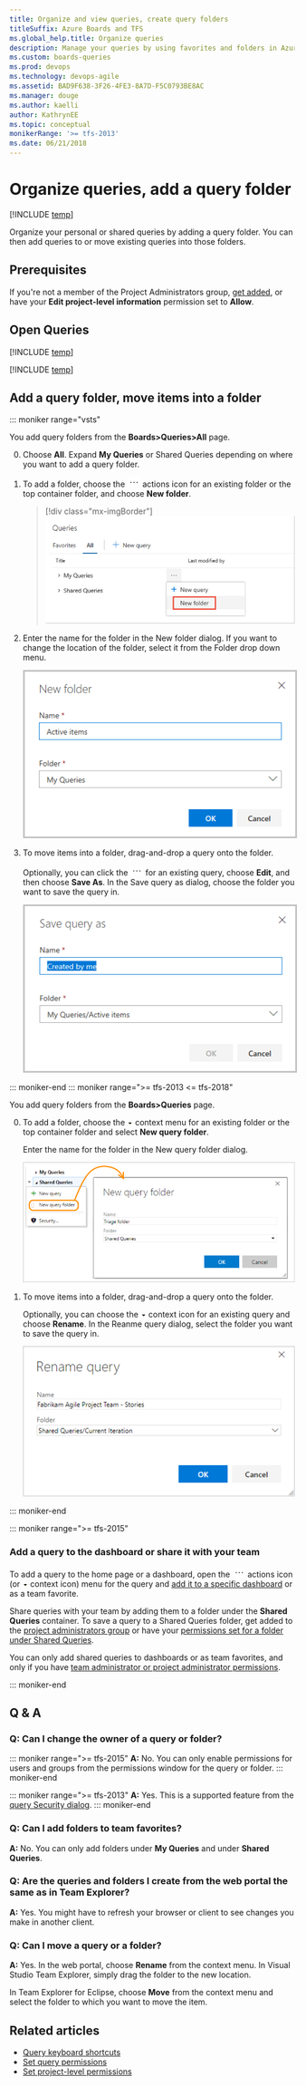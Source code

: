 ```yaml
---
title: Organize and view queries, create query folders 
titleSuffix: Azure Boards and TFS  
ms.global_help.title: Organize queries
description: Manage your queries by using favorites and folders in Azure Boards & Team Foundation Server
ms.custom: boards-queries 
ms.prod: devops
ms.technology: devops-agile
ms.assetid: BAD9F638-3F26-4FE3-8A7D-F5C0793BE8AC  
ms.manager: douge
ms.author: kaelli
author: KathrynEE
ms.topic: conceptual
monikerRange: '>= tfs-2013'
ms.date: 06/21/2018  
---
```



# Organize queries, add a query folder    

[!INCLUDE [temp](../_shared/version-vsts-tfs-all-versions.md)]

Organize your personal or shared queries by adding a query folder. You can then add queries to or move existing queries into those folders.
 
## Prerequisites
If you're not a member of the Project Administrators group, [get added](../../organizations/security/set-project-collection-level-permissions.md), or have your **Edit project-level information** permission set to **Allow**.  


## Open Queries 

[!INCLUDE [temp](../../_shared/new-navigation.md)] 

[!INCLUDE [temp](../_shared/open-queries.md)] 


## Add a query folder, move items into a folder 

::: moniker range="vsts"

You add query folders from the **Boards>Queries>All** page.
 
0. Choose **All**. Expand **My Queries** or Shared Queries depending on where you want to add a query folder. 
 
0. To add a folder, choose the ![ ](../_img/icons/actions-icon.png) actions icon for an existing folder or the top container folder, and choose **New folder**. 

	> [!div class="mx-imgBorder"]  
	> ![Open Actions menu, choose New folder](_img/organize-queries/select-new-folder.png)

0. Enter the name for the folder in the New folder dialog. If you want to change the location of the folder, select it from the Folder drop down menu.  

	<img src="_img/organize-queries/new-folder-dialog.png" alt="Open Actions menu, choose New folder" style="border: 2px solid #C3C3C3;" />

0. To move items into a folder, drag-and-drop a query onto the folder. 

	Optionally, you can click the ![Actions icon](../_img/icons/actions-icon.png)  for an existing query, choose **Edit**, and then choose **Save As**. In the Save query as dialog, choose the folder you want to save the query in. 

	<img src="_img/organize-queries/save-query-as-dialog.png" alt="Save query as dialog" style="border: 2px solid #C3C3C3;" />
  
::: moniker-end
::: moniker range=">= tfs-2013 <= tfs-2018"

You add query folders from the **Boards>Queries** page.

0. To add a folder, choose the ![ ](../_img/icons/context_menu.png) context menu for an existing folder or the top container folder and select **New query folder**. 

	Enter the name for the folder in the New query folder dialog.  

	![New query folder link on queries context menu](_img/set-query-perm-new-folder.png)   

0. To move items into a folder, drag-and-drop a query onto the folder. 

	Optionally, you can choose the ![ ](../_img/icons/context_menu.png) context icon for an existing query and choose **Rename**. In the Reanme query dialog, select the folder you want to save the query in. 

	![Rename query dialog](_img/organize-queries/rename-query-old-experience.png) 

::: moniker-end


<a id="favorite-query">  </a>
::: moniker range=">= tfs-2015"
### Add a query to the dashboard or share it with your team 
To add a query to the home page or a dashboard, open the ![ ](../_img/icons/actions-icon.png) actions icon (or ![ ](_img/22.png) context icon) menu for the query and [add it to a specific dashboard](../../report/dashboards/dashboards.md) or as a team favorite. 

Share queries with your team by adding them to a folder under the **Shared Queries** container.  To save a query to a Shared Queries folder, get added to the [project administrators group](../../organizations/security/set-project-collection-level-permissions.md) or have your [permissions set for a folder under Shared Queries](set-query-permissions.md). 

You can only add shared queries to dashboards or as team favorites, and only if you have [team administrator or project administrator permissions](../../organizations/settings/manage-teams.md). 

::: moniker-end

## Q & A   
<!-- BEGINSECTION class="md-qanda" -->

### Q: Can I change the owner of a query or folder?

::: moniker range=">= tfs-2015"
**A:** No. You can only enable permissions for users and groups from the permissions window for the query or folder.
::: moniker-end

::: moniker range=">= tfs-2013"
**A:** Yes. This is a supported feature from the [query Security dialog](set-query-permissions.md). 
::: moniker-end

### Q: Can I add folders to team favorites?

**A:** No. You can only add folders under **My Queries** and under **Shared Queries**.

### Q: Are the queries and folders I create from the web portal the same as in Team Explorer?

**A:** Yes. You might have to refresh your browser or client to see changes you make in another client.

### Q: Can I move a query or a folder?  

**A:** Yes. In the web portal, choose **Rename** from the context menu. In Visual Studio Team Explorer, simply drag the folder to the new location.  

In Team Explorer for Eclipse, choose **Move** from the context menu and select the folder to which you want to move the item.

<!-- ENDSECTION --> 

## Related articles
- [Query keyboard shortcuts](queries-keyboard-shortcuts.md)
- [Set query permissions](set-query-permissions.md)
- [Set project-level permissions](../../organizations/security/set-project-collection-level-permissions.md)

